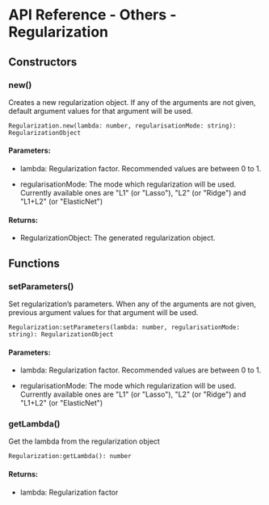 # API Reference - Others - Regularization

## Constructors

### new()

Creates a new regularization object. If any of the arguments are not given, default argument values for that argument will be used.

```
Regularization.new(lambda: number, regularisationMode: string): RegularizationObject
```

#### Parameters:

* lambda: Regularization factor. Recommended values are between 0 to 1.

* regularisationMode: The mode which regularization will be used. Currently available ones are "L1" (or "Lasso"), "L2" (or "Ridge") and "L1+L2" (or "ElasticNet")

#### Returns:

* RegularizationObject: The generated regularization object.

## Functions

### setParameters()

Set regularization’s parameters. When any of the arguments are not given, previous argument values for that argument will be used.

```
Regularization:setParameters(lambda: number, regularisationMode: string): RegularizationObject
```

#### Parameters:

* lambda: Regularization factor. Recommended values are between 0 to 1.

* regularisationMode: The mode which regularization will be used. Currently available ones are "L1" (or "Lasso"), "L2" (or "Ridge") and "L1+L2" (or "ElasticNet")

### getLambda()

Get the lambda from the regularization object

```
Regularization:getLambda(): number
```

#### Returns:

* lambda: Regularization factor
